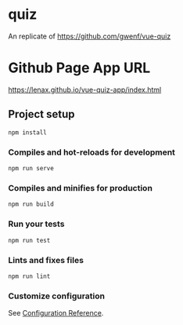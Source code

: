 # quiz

An replicate of https://github.com/gwenf/vue-quiz

# Github Page App URL
https://lenax.github.io/vue-quiz-app/index.html

## Project setup
```
npm install
```

### Compiles and hot-reloads for development
```
npm run serve
```

### Compiles and minifies for production
```
npm run build
```

### Run your tests
```
npm run test
```

### Lints and fixes files
```
npm run lint
```

### Customize configuration
See [Configuration Reference](https://cli.vuejs.org/config/).
